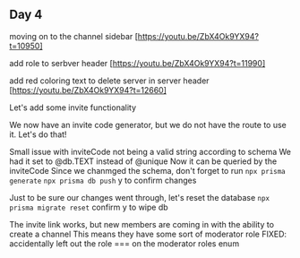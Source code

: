 ## Day 4

moving on to the channel sidebar
[https://youtu.be/ZbX4Ok9YX94?t=10950]

add role to serbver header
[https://youtu.be/ZbX4Ok9YX94?t=11990]

add red coloring text to delete server in server header
[https://youtu.be/ZbX4Ok9YX94?t=12660]

Let's add some invite functionality

We now have an invite code generator, but we do not have the route to use it. Let's do that!

Small issue with inviteCode not being a valid string according to schema
We had it set to @db.TEXT instead of @unique
Now it can be queried by the inviteCode
Since we chanmged the schema, don't forget to run
`npx prisma generate`
`npx prisma db push`
y to confirm changes

Just to be sure our changes went through, let's reset the database
`npx prisma migrate reset`
confirm y to wipe db


The invite link works, but new members are coming in with the ability to create a channel
This means they have some sort of moderator role
FIXED: accidentally left out the role === on the moderator roles enum
